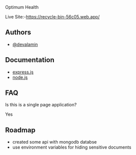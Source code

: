 
Optimum Health

Live Site:-https://recycle-bin-56c05.web.app/




## Authors

- [@devalamin](https://github.com/devalamin)



## Documentation

- [express.js](https://expressjs.com/)
- [node.js](https://nodejs.org/en/)








## FAQ

Is this is a single page application?

Yes



## Roadmap

- created some api with mongodb databse
- use environment variables for hiding sensitive documents




